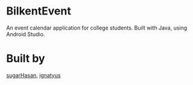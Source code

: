 # BilkentEvent

An event calendar application for college students. Built with Java, using Android Studio.

# Built by
[sugarHasan](https://github.com/sugarHasan), [ignatyus](https://github.com/ignatyus)
